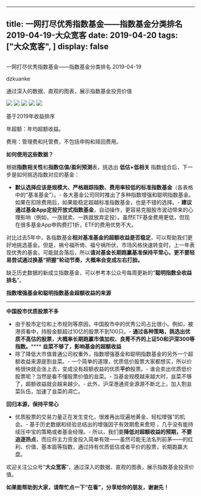 
---
title:   一网打尽优秀指数基金——指数基金分类排名 2019-04-19-大众宽客
date: 2019-04-20
tags: ["大众宽客", ]
display: false
---


## 



一网打尽优秀指数基金——指数基金分类排名 2019-04-19




dzkuanke




通过深入的数据、直观的图表，展示指数基金投资价值




<img class="" data-copyright="0" data-ratio="1.6786427145708582" data-s="300,640" src="https://mmbiz.qpic.cn/mmbiz_png/PKw3FQPmhIj9SgMbRJmvlmYTWy7cCsjlkASVb0HlrHdVJe0rYZob3dZApbSV7j3BicTMDpVFIsn4vAdQCzBLichQ/640?wx_fmt=png" data-type="png" data-w="1002" style="white-space: normal;"/>

<img class="" data-copyright="0" data-ratio="1.393638170974155" data-s="300,640" src="https://mmbiz.qpic.cn/mmbiz_png/PKw3FQPmhIj9SgMbRJmvlmYTWy7cCsjlgPgOVic5CVXVwkcibQ9fibOyvdj7YYnc3oEViaOcnk2Ek4pf7HBVUrgQ3A/640?wx_fmt=png" data-type="png" data-w="1006" style="white-space: normal;"/>

<img class="" data-copyright="0" data-ratio="1.3359683794466404" data-s="300,640" src="https://mmbiz.qpic.cn/mmbiz_png/PKw3FQPmhIj9SgMbRJmvlmYTWy7cCsjln0oCqmNxHB8Vu2m26J34MeIjySNpyVtIcibLAVxKPfPTpqntWI78OiaA/640?wx_fmt=png" data-type="png" data-w="1012" style="white-space: normal;"/>

<img class="" data-copyright="0" data-ratio="1.127744510978044" data-s="300,640" src="https://mmbiz.qpic.cn/mmbiz_png/PKw3FQPmhIj9SgMbRJmvlmYTWy7cCsjlj7hoOzXic5nX4sgrjzIgXnyAwv9iaJttIia0vuB0rFiastdgg405AicWibDg/640?wx_fmt=png" data-type="png" data-w="1002" style="white-space: normal;"/>

<img class="" data-copyright="0" data-ratio="1.3152610441767068" data-s="300,640" src="https://mmbiz.qpic.cn/mmbiz_png/PKw3FQPmhIj9SgMbRJmvlmYTWy7cCsjlJwNV04t689KOWf7DfEn2efqzokWHRBefj9c4XvP5H8CClEHXx38aGw/640?wx_fmt=png" data-type="png" data-w="996" style=""/>



基于2019年收益排序

年超额：年均超额收益。

费用：管理费和托管费，不包括申购和赎回费用。





**如何使用这些数据？**



根据**指数相关性**和**指数估值/盈利预测**表，挑选出&nbsp;**低估+低相关** 指数组合后，下一步是如何挑选指数对应的基金：
- **默认选择应该是规模大、严格跟踪指数、费用率较低的标准指数基金**（各表格中的“基准基金”）。- 各大基金公司同时推出了多种指数增强和聪明指数基金。如果在扣除费用后，如果能稳定超越标准指数基金，也是不错的选择。- **建议通过基金App定投开放式指数基金**，自动操作，更容易克服股市波动带来的心理影响（例如，一涨就卖、一跌就放弃定投）。虽然ETF基金费用更低，但现在很多基金App申购费打1折，ETF的费用优势不大。


对比过去5年中，各指数基金**相对基准基金的超额收益是否稳定**<h-char unicode="ff0c" class="" style="max-width: 100%;box-sizing: border-box !important;word-wrap: break-word !important;">，</h-char>可以帮助我们更好地挑选基金。但是，祸兮福所倚、福兮祸所伏，市场风格快速转变时，上一年表现优秀的基金，可能就会落后，所以**请对基金长期跑赢基准保持平常心，更不要轻易尝试通过换基“把握”轮动节奏，大概率会变成左右打脸。**



缺乏历史数据的新成立指数基金，可以参考本公众号每周更新的“**聪明指数全收益排名**”。



**指数增强基金和聪明指数基金超额收益的来源**

****

**中国股市优质股票不多**
- 由于股市定位和上市规则等原因，中国股市中的优秀公司占比很小。例如，被港资看中，持股金额超过10亿的股票不到100只。- **通过各种策略，挑选出优质不高估的股票，大概率长期跑赢市值加权、良莠不齐的上证50和沪深300等指数。******
**韭菜不够了，影响基金的超额收益**
- 除了降低大市值普通公司权重外，指数增强基金和聪明指数基金的另外一个超额收益来源是割韭菜。- 一个简单的道理，优质低价股票大家都想买，所以价格很快就会涨上去，变成没有超额收益的优质**平价**股票。- 谁会卖出优质低价股票呢？当然是看不懂股票价值的韭菜。- 当基金规模越来越大时，韭菜不够了，超额收益就会越来越少。- 此外，沪深港通资金源源不断北上，加入割韭菜队伍，加速了韭菜的凋亡。


**回归本源，保持平常心**
- 优质股票的交易力量正在发生变化，很难再出现遍地黄金、轻松增强”的机会。- 基于历史数据和经验总结出的增强因子有效期愈来愈短 ，几乎没有能持续压中宝的策略或者基金经理。- 所以，我们要**降低对超额收益的预期，不要追逐热点**，而应将主力资金投入简单有效——虽然可能无法名列前茅——的红利、价值、基本面等指数，通过持有优质低估或者平价的股票，长期跑赢大盘。


欢迎关注公众号“**大众宽客**”，通过深入的数据、直观的图表，展示指数基金投资价值。



**如果能帮助到大家，请帮忙点一下<strong style="max-width: 100%;box-sizing: border-box !important;word-wrap: break-word !important;">“在看”**，分享给你的朋友，谢谢先！</strong>








